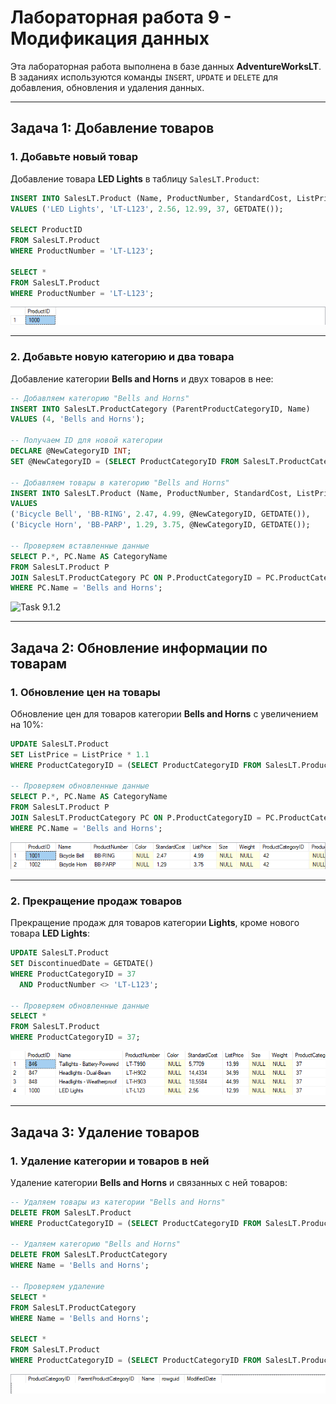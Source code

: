 # Лабораторная работа 9 - Модификация данных

Эта лабораторная работа выполнена в базе данных **AdventureWorksLT**. В заданиях используются команды `INSERT`, `UPDATE` и `DELETE` для добавления, обновления и удаления данных.

---

## Задача 1: Добавление товаров

### 1. Добавьте новый товар

Добавление товара **LED Lights** в таблицу `SalesLT.Product`:

```sql
INSERT INTO SalesLT.Product (Name, ProductNumber, StandardCost, ListPrice, ProductCategoryID, SellStartDate)
VALUES ('LED Lights', 'LT-L123', 2.56, 12.99, 37, GETDATE());

SELECT ProductID
FROM SalesLT.Product
WHERE ProductNumber = 'LT-L123';

SELECT *
FROM SalesLT.Product
WHERE ProductNumber = 'LT-L123';
```

![Task 9.1.1](image/task9_1_1.png)

---

### 2. Добавьте новую категорию и два товара

Добавление категории **Bells and Horns** и двух товаров в нее:

```sql
-- Добавляем категорию "Bells and Horns"
INSERT INTO SalesLT.ProductCategory (ParentProductCategoryID, Name)
VALUES (4, 'Bells and Horns');

-- Получаем ID для новой категории
DECLARE @NewCategoryID INT;
SET @NewCategoryID = (SELECT ProductCategoryID FROM SalesLT.ProductCategory WHERE Name = 'Bells and Horns');

-- Добавляем товары в категорию "Bells and Horns"
INSERT INTO SalesLT.Product (Name, ProductNumber, StandardCost, ListPrice, ProductCategoryID, SellStartDate)
VALUES 
('Bicycle Bell', 'BB-RING', 2.47, 4.99, @NewCategoryID, GETDATE()),
('Bicycle Horn', 'BB-PARP', 1.29, 3.75, @NewCategoryID, GETDATE());

-- Проверяем вставленные данные
SELECT P.*, PC.Name AS CategoryName
FROM SalesLT.Product P
JOIN SalesLT.ProductCategory PC ON P.ProductCategoryID = PC.ProductCategoryID
WHERE PC.Name = 'Bells and Horns';
```

![Task 9.1.2](image/task9_1_2.png)

---

## Задача 2: Обновление информации по товарам

### 1. Обновление цен на товары

Обновление цен для товаров категории **Bells and Horns** с увеличением на 10%:

```sql
UPDATE SalesLT.Product
SET ListPrice = ListPrice * 1.1
WHERE ProductCategoryID = (SELECT ProductCategoryID FROM SalesLT.ProductCategory WHERE Name = 'Bells and Horns');

-- Проверяем обновленные данные
SELECT P.*, PC.Name AS CategoryName
FROM SalesLT.Product P
JOIN SalesLT.ProductCategory PC ON P.ProductCategoryID = PC.ProductCategoryID
WHERE PC.Name = 'Bells and Horns';
```

![Task 9.2.1](image/task9_2_1.png)

---

### 2. Прекращение продаж товаров

Прекращение продаж для товаров категории **Lights**, кроме нового товара **LED Lights**:

```sql
UPDATE SalesLT.Product
SET DiscontinuedDate = GETDATE()
WHERE ProductCategoryID = 37
  AND ProductNumber <> 'LT-L123';

-- Проверяем обновленные данные
SELECT *
FROM SalesLT.Product
WHERE ProductCategoryID = 37;
```

![Task 9.2.2](image/task9_2_2.png)

---

## Задача 3: Удаление товаров

### 1. Удаление категории и товаров в ней

Удаление категории **Bells and Horns** и связанных с ней товаров:

```sql
-- Удаляем товары из категории "Bells and Horns"
DELETE FROM SalesLT.Product
WHERE ProductCategoryID = (SELECT ProductCategoryID FROM SalesLT.ProductCategory WHERE Name = 'Bells and Horns');

-- Удаляем категорию "Bells and Horns"
DELETE FROM SalesLT.ProductCategory
WHERE Name = 'Bells and Horns';

-- Проверяем удаление
SELECT *
FROM SalesLT.ProductCategory
WHERE Name = 'Bells and Horns';

SELECT *
FROM SalesLT.Product
WHERE ProductCategoryID = (SELECT ProductCategoryID FROM SalesLT.ProductCategory WHERE Name = 'Bells and Horns');
```

![Task 9.3.1](image/task9_3_1.png)
